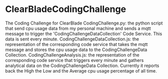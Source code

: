 # ClearBladeCodingChallenge
The Coding Challenge for ClearBlade
CodingChallenge.py: the python script that send cpu usage data from my personal machine and sends a mqtt message to trigger the 'CodingChallengeDataCollection' Code Service. This data is sent every minute.
CodingChallengeDataCollection.js: the representation of the corresponding code service that takes the mqtt message and stores the cpu usage data to the CodingChallengeData Collection.
CodingChallengeAnalysis.js: the representation of the corresponding code service that triggers every minute and gathers analytical data on the CodingChallengeData Collection. Currently it reports back the High the Low and the Average cpu usage percentage of all time.
